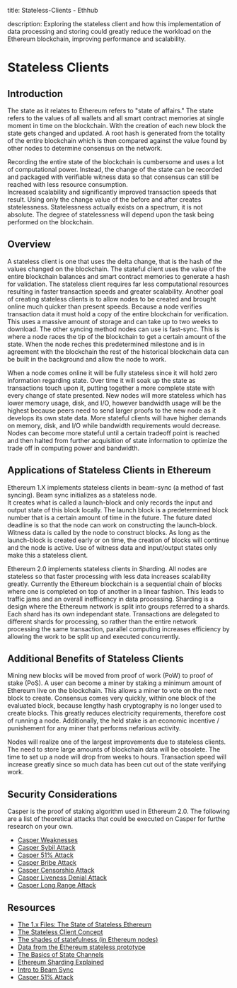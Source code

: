 title: Stateless-Clients - Ethhub

description: Exploring the stateless client and how this implementation of data processing and storing could greatly reduce the
workload on the Ethereum blockchain, improving performance and scalability.

# Stateless Clients

## Introduction

The state as it relates to Ethereum refers to "state of affairs."  The state refers to the values of all wallets and all
smart contract memories at single moment in time on the blockchain.  With the creation of each new block the state gets changed and updated.
A root hash is generated from the totality of the entire blockchain which is then compared against the value found by other nodes to
determine consensus on the network.

Recording the entire state of the blockchain is cumbersome and uses a lot of computational power.  Instead, the change of the state
can be recorded and packaged with verifiable witness data so that consensus can still be reached with less resource consumption.  
Increased scalability and significantly improved transaction speeds that result. Using only the change value of the before and after
creates statelessness.  Statelessness actually exists on a spectrum, it is not absolute.  The degree of statelessness will depend upon the
task being performed on the blockchain.

## Overview

A stateless client is one that uses the delta change, that is the hash of the values changed on the blockchain.  The stateful client uses
the value of the entire blockchain balances and smart contract memories to generate a hash for validation.  The stateless client requires
far less computational resources resulting in faster transaction speeds and greater scalability.  Another goal of creating stateless clients is
to allow nodes to be created and brought online much quicker than present speeds.  Because a node verifies transaction data it must hold a
copy of the entire blockchain for verification.  This uses a massive amount of storage and can take up to two weeks to download.  The
other syncing method nodes can use is fast-sync.  This is where a node races the tip of the blockchain to get a certain amount of the state.
When the node reches this predetermined milestone and is in agreement with the blockchain the rest of the historical blockchain data
can be built in the background and allow the node to work.

When a node comes online it will be fully stateless since it will hold zero information regarding state.  Over time it will soak up the
state as transactions touch upon it, putting together a more complete state with every change of state presented.  New nodes will more
stateless which has lower memory usage, disk, and I/O, however bandwidth usage will be the highest because peers need to send larger
proofs to the new node as it develops its own state data.  More stateful clients will have higher demands on memory, disk, and I/O while
bandwidth requirements would decrease.  Nodes can become more stateful until a certain tradeoff point is reached and then halted from
further acquisition of state information to optimize the trade off in computing power and bandwidth.

## Applications of Stateless Clients in Ethereum

Ethereum 1.X implements stateless clients in beam-sync (a method of fast syncing).  Beam sync initializes as a stateless node.  
It creates what is called a launch-block and only records the input and output state of this block locally.  The launch block is
a predetermined block number that is a certain amount of time in the future.  The future dated deadline is so that the node can work
on constructing the launch-block.  Witness data is called by the node to construct blocks.  As long as the launch-block is created early
or on time, the creation of blocks will continue and the node is active.  Use of witness data and input/output states only make this a
stateless client.

Ethereum 2.0 implements stateless clients in Sharding.  All nodes are stateless so that faster processing with less data
increases scalability greatly.  Currently the Ethereum blockchain is a sequential chain of blocks where one is
completed on top of another in a linear fashion.  This leads to traffic jams and an overall inefficency in data processing.   Sharding
is a design where the Ethereum network is split into groups referred to a shards.  Each shard has its own independant state.  Transactions
are delegated to different shards for processing, so rather than the entire network processing the same transaction, parallel computing
increases efficiency by allowing the work to be split up and executed concurrently.

## Additional Benefits of Stateless Clients

Mining new blocks will be moved from proof of work (PoW) to proof of stake (PoS).  A user can become a miner by staking a minimum
amount of Ethereum live on the blockchain.  This allows a miner to vote on the next block to create.  Consensus comes very quickly,
within one block of the evaluated block, because lengthy hash cryptography is no longer used to create blocks. This greatly reduces
electricity requirements, therefore cost of running a node.  Additionally, the held stake is an economic incentive / punishement for
any miner that performs nefarious activity.

Nodes will realize one of the largest improvements due to stateless clients.  The need to store large amounts of blockchain data
will be obsolete.   The time to set up a node will drop from weeks to hours.  Transaction speed will increase greatly since so much
data has been cut out of the state verifying work.

## Security Considerations

Casper is the proof of staking algorithm used in Ethereum 2.0.  The following are a list of theoretical attacks that could be executed
on Casper for furthe research on your own.
* [Casper Weaknesses](https://ethstaking.io/guide-to-ethereum-proof-of-stake-and-casper/casper-weaknesses/)
* [Casper Sybil Attack](https://ethstaking.io/guide-to-ethereum-proof-of-stake-and-casper/casper-sybil-attack/)
* [Casper 51% Attack](https://ethstaking.io/guide-to-ethereum-proof-of-stake-and-casper/casper-51-attack/)
* [Casper Bribe Attack](https://ethstaking.io/guide-to-ethereum-proof-of-stake-and-casper/casper-bribe-attack/)
* [Casper Censorship Attack](https://ethstaking.io/guide-to-ethereum-proof-of-stake-and-casper/casper-censorship-attack/)
* [Casper Liveness Denial Attack](https://ethstaking.io/guide-to-ethereum-proof-of-stake-and-casper/casper-liveness-denial-attack/)
* [Casper Long Range Attack](https://ethstaking.io/guide-to-ethereum-proof-of-stake-and-casper/casper-long-range-attack/)

## Resources

* [The 1.x Files: The State of Stateless Ethereum](https://blog.ethereum.org/2019/12/30/eth1x-files-state-of-stateless-ethereum/)
* [The Stateless Client Concept](https://ethresear.ch/t/the-stateless-client-concept/172)
* [The shades of statefulness (in Ethereum nodes)](https://medium.com/@akhounov/the-shades-of-statefulness-in-ethereum-nodes-697b0f88cd04)
* [Data from the Ethereum stateless prototype](https://medium.com/@akhounov/data-from-the-ethereum-stateless-prototype-8c69479c8abc)
* [The Basics of State Channels](https://education.district0x.io/general-topics/understanding-ethereum/basics-state-channels/)
* [Ethereum Sharding Explained](https://education.district0x.io/general-topics/understanding-ethereum/ethereum-sha)
* [Intro to Beam Sync](https://medium.com/@jason.carver/intro-to-beam-sync-a0fd168be14a)
* [Casper 51% Attack](https://ethstaking.io/guide-to-ethereum-proof-of-stake-and-casper)

